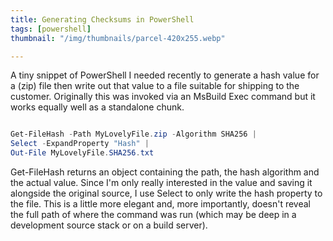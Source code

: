 ```yaml
---
title: Generating Checksums in PowerShell
tags: [powershell]
thumbnail: "/img/thumbnails/parcel-420x255.webp"

---
```


A tiny snippet of PowerShell I needed recently to generate a hash value for a (zip) file
then write out that value to a file suitable for shipping to the customer. Originally
this was invoked via an MsBuild Exec command but it works equally well as a standalone
chunk.

```powershell

Get-FileHash -Path MyLovelyFile.zip -Algorithm SHA256 |
Select -ExpandProperty "Hash" |
Out-File MyLovelyFile.SHA256.txt

```

Get-FileHash returns an object containing the path, the hash algorithm and the actual
value. Since I'm only really interested in the value and saving it alongside the
original source, I use Select to only write the hash property to the file. This is a
little more elegant and, more importantly, doesn't reveal the full path of where the
command was run (which may be deep in a development source stack or on a build server).
